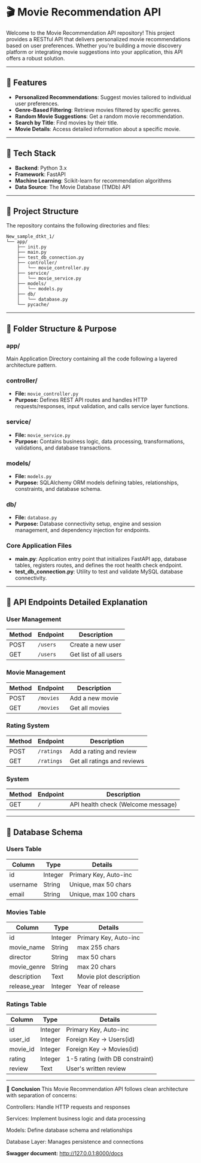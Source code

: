 # 🎬 Movie Recommendation API

Welcome to the Movie Recommendation API repository! This project provides a RESTful API that delivers personalized movie recommendations based on user preferences. Whether you're building a movie discovery platform or integrating movie suggestions into your application, this API offers a robust solution.

---

## 🚀 Features

- **Personalized Recommendations**: Suggest movies tailored to individual user preferences.
- **Genre-Based Filtering**: Retrieve movies filtered by specific genres.
- **Random Movie Suggestions**: Get a random movie recommendation.
- **Search by Title**: Find movies by their title.
- **Movie Details**: Access detailed information about a specific movie.

---

## 🧱 Tech Stack

- **Backend**: Python 3.x
- **Framework**: FastAPI
- **Machine Learning**: Scikit-learn for recommendation algorithms
- **Data Source**: The Movie Database (TMDb) API


---

## 📁 Project Structure

The repository contains the following directories and files:

```
New_sample_dtkt_1/
└── app/
    ├── init.py
    ├── main.py
    ├── test_db_connection.py
    ├── controller/
    │   └── movie_controller.py
    ├── service/
    │   └── movie_service.py
    ├── models/
    │   └── models.py
    ├── db/
    │   └── database.py
    └── pycache/
```



---

## 📁 Folder Structure & Purpose

### **app/**  
Main Application Directory containing all the code following a layered architecture pattern.

### **controller/**  
- **File:** `movie_controller.py`  
- **Purpose:** Defines REST API routes and handles HTTP requests/responses, input validation, and calls service layer functions.

### **service/**  
- **File:** `movie_service.py`  
- **Purpose:** Contains business logic, data processing, transformations, validations, and database transactions.

### **models/**  
- **File:** `models.py`  
- **Purpose:** SQLAlchemy ORM models defining tables, relationships, constraints, and database schema.

### **db/**  
- **File:** `database.py`  
- **Purpose:** Database connectivity setup, engine and session management, and dependency injection for endpoints.

### **Core Application Files**

- **main.py**: Application entry point that initializes FastAPI app, database tables, registers routes, and defines the root health check endpoint.
- **test_db_connection.py**: Utility to test and validate MySQL database connectivity.

---

## 🔗 API Endpoints Detailed Explanation

### User Management

| Method | Endpoint  | Description                  |
|--------|-----------|------------------------------|
| POST   | `/users`  | Create a new user            |
| GET    | `/users`  | Get list of all users        |

### Movie Management

| Method | Endpoint   | Description                 |
|--------|------------|-----------------------------|
| POST   | `/movies`  | Add a new movie             |
| GET    | `/movies`  | Get all movies              |

### Rating System

| Method | Endpoint    | Description                 |
|--------|-------------|-----------------------------|
| POST   | `/ratings`  | Add a rating and review     |
| GET    | `/ratings`  | Get all ratings and reviews |

### System

| Method | Endpoint | Description            |
|--------|----------|------------------------|
| GET    | `/`      | API health check (Welcome message) |

---

## 💾 Database Schema

### Users Table

| Column   | Type    | Details               |
|----------|---------|-----------------------|
| id       | Integer | Primary Key, Auto-inc |
| username | String  | Unique, max 50 chars  |
| email    | String  | Unique, max 100 chars |

### Movies Table

| Column      | Type    | Details                |
|-------------|---------|------------------------|
| id          | Integer | Primary Key, Auto-inc  |
| movie_name  | String  | max 255 chars          |
| director    | String  | max 50 chars           |
| movie_genre | String  | max 20 chars           |
| description | Text    | Movie plot description |
| release_year| Integer | Year of release        |

### Ratings Table

| Column   | Type    | Details                           |
|----------|---------|---------------------------------|
| id       | Integer | Primary Key, Auto-inc            |
| user_id  | Integer | Foreign Key -> Users(id)         |
| movie_id | Integer | Foreign Key -> Movies(id)        |
| rating   | Integer | 1-5 rating (with DB constraint) |
| review   | Text    | User's written review            |

---

📝 **Conclusion**
This Movie Recommendation API follows clean architecture with separation of concerns:

Controllers: Handle HTTP requests and responses

Services: Implement business logic and data processing

Models: Define database schema and relationships

Database Layer: Manages persistence and connections


**Swagger document:** http://127.0.0.1:8000/docs



